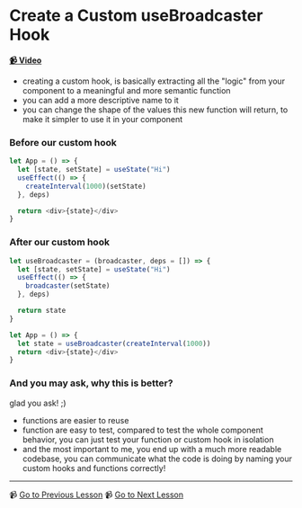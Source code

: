 # Create a Custom useBroadcaster Hook

**[📹 Video](https://egghead.io/lessons/eghead-create-a-custom-usebroadcaster-hook)**

- creating a custom hook, is basically extracting all the "logic" from your component to a meaningful and more semantic function
- you can add a more descriptive name to it
- you can change the shape of the values this new function will return, to make it simpler to use it in your component

### Before our custom hook

```js
let App = () => {
  let [state, setState] = useState("Hi")
  useEffect(() => {
    createInterval(1000)(setState)
  }, deps)

  return <div>{state}</div>
}
```

### After our custom hook

```js
let useBroadcaster = (broadcaster, deps = []) => {
  let [state, setState] = useState("Hi")
  useEffect(() => {
    broadcaster(setState)
  }, deps)

  return state
}

let App = () => {
  let state = useBroadcaster(createInterval(1000))
  return <div>{state}</div>
}
```

### And you may ask, why this is better?

glad you ask! ;)

- functions are easier to reuse
- function are easy to test, compared to test the whole component behavior, you can just test your function or custom hook in isolation
- and the most important to me, you end up with a much more readable codebase, you can communicate what the code is doing by naming your custom hooks and functions correctly!

---

📹 [Go to Previous Lesson](https://egghead.io/lessons/egghead-create-a-broadcaster-in-react-with-usestate-and-useeffect-hooks)
📹 [Go to Next Lesson](https://egghead.io/lessons/egghead-pass-a-listener-to-a-usecallback-hook)

